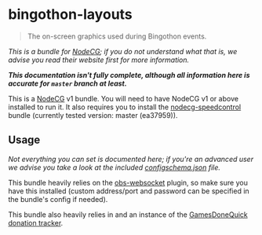 # bingothon-layouts

> The on-screen graphics used during Bingothon events.

*This is a bundle for [NodeCG](https://nodecg.com/); if you do not understand what that is, we advise you read their website first for more information.*

***This documentation isn't fully complete, although all information here is accurate for `master` branch at least.***

This is a [NodeCG](https://nodecg.com) v1 bundle. You will need to have NodeCG v1 or above installed to run it. It also
requires you to install the [nodecg-speedcontrol](https://github.com/speedcontrol/nodecg-speedcontrol) bundle (currently
tested version: master (ea37959)).

## Usage

*Not everything you can set is documented here; if you're an advanced user we advise you take a look at the included [configschema.json](configschema.json) file.*

This bundle heavily relies on the [obs-websocket](https://github.com/Palakis/obs-websocket) plugin, so make sure you have this installed (custom address/port and password can be specified in the bundle's config if needed).

This bundle also heavily relies in and an instance of the [GamesDoneQuick donation tracker](https://github.com/GamesDoneQuick/donation-tracker).
